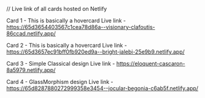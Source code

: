// Live link of all cards hosted on Netlify

Card 1 - This is basically a hovercard 
 Live link - https://65d3654403567c1cea78d86a--visionary-clafoutis-86ccad.netlify.app/


Card 2 - This is basically a hovercard 
 Live link - https://65d3657ec91bff0fb920ed9a--bright-jalebi-25e9b9.netlify.app/
 

Card 3 - Simple Classical design
Live link - https://eloquent-cascaron-8a5979.netlify.app/



Card 4 - GlassMorphism design
Live link - https://65d8287880272999358e3454--jocular-begonia-c6ab5f.netlify.app/
